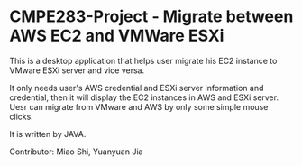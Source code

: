 # CMPE283-Project - Migrate between AWS EC2 and VMWare ESXi

This is a desktop application that helps user migrate his EC2 instance to VMware ESXi server and vice versa.

It only needs user's AWS credential and ESXi server information and credential, then it will display the EC2 instances in AWS and ESXi server. Uesr can migrate from VMware and AWS by only some simple mouse clicks.

It is written by JAVA.

Contributor: Miao Shi, Yuanyuan Jia

